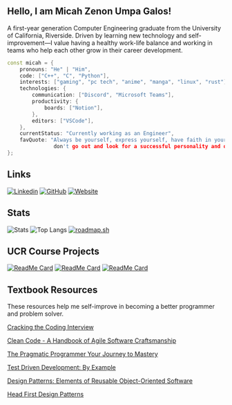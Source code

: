 ## Hello, I am Micah Zenon Umpa Galos!

A first-year generation Computer Engineering graduate from the University of California, Riverside. Driven by learning new technology and self-improvement—I value having a healthy work-life balance and working in teams who help each other grow in their career development.

```c++
const micah = {
    pronouns: "He" | "Him",
    code: ["C++", "C", "Python"],
    interests: ["gaming", "pc tech", "anime", "manga", "linux", "rust"],
    technologies: {
        communication: ["Discord", "Microsoft Teams"],
        productivity: {
            boards: ["Notion"],
        },
        editors: ["VSCode"],
    },
    currentStatus: "Currently working as an Engineer",
    favQuote: "Always be yourself, express yourself, have faith in yourself, 
               don't go out and look for a successful personality and duplicate it --Bruce Lee"
};
```

## Links 
[![Linkedin](https://img.shields.io/badge/-linkedin-blue?style=for-the-badge&logo=Linkedin&logoColor=white&link=https://www.linkedin.com/in/micahgalos/)](https://www.linkedin.com/in/micahgalos/)
[![GitHub](https://img.shields.io/badge/-Github-gray?style=for-the-badge&logo=Github&logoColor=white)](https://github.com/micahgalos/)
[![Website](https://img.shields.io/badge/-Website-teal?style=for-the-badge&logo=Netlify&logoColor=white)](https://micahzugalos.netlify.app/)

## Stats
![Stats](https://github-readme-stats.vercel.app/api?username=micahgalos&title_color=539BF5&icon_color=1F6FEB&text_color=ADBAC7&bg_color=22272E&show_icons=true)
![Top Langs](https://github-readme-stats.vercel.app/api/top-langs/?username=micahgalos&layout=compact&title_color=539BF5&icon_color=1F6FEB&text_color=ADBAC7&bg_color=22272E&show_icons=true&card_width=445)
[![roadmap.sh](https://roadmap.sh/card/wide/66714609c0f2325c342095a3?variant=dark&roadmaps=cyber-security)](https://roadmap.sh)

## UCR Course Projects

[![ReadMe Card](https://github-readme-stats.vercel.app/api/pin/?username=micahgalos&repo=J2M_Compiler&show_owner=true)](https://github.com/micahgalos/J2M_Compiler)
[![ReadMe Card](https://github-readme-stats.vercel.app/api/pin/?username=micahgalos&repo=Remote_Shell&show_owner=true)](https://github.com/micahgalos/Remote_Shell)
[![ReadMe Card](https://github-readme-stats.vercel.app/api/pin/?username=micahgalos&repo=FourWay_Traffic_Light&show_owner=true)](https://github.com/micahgalos/FourWay_Traffic_Light)

## Textbook Resources

These resources help me self-improve in becoming a better programmer and problem solver.

[Cracking the Coding Interview](https://www.amazon.com/Cracking-Coding-Interview-Programming-Questions/dp/0984782850)

[Clean Code - A Handbook of Agile Software Craftsmanship](https://www.amazon.com/Clean-Code-Handbook-Software-Craftsmanship/dp/0132350882)

[The Pragmatic Programmer Your Journey to Mastery](https://www.amazon.com/Pragmatic-Programmer-journey-mastery-Anniversary/dp/0135957052)

[Test Driven Development: By Example](https://www.amazon.com/Test-Driven-Development-Kent-Beck/dp/0321146530)

[Design Patterns: Elements of Reusable Object-Oriented Software](https://www.amazon.com/Design-Patterns-Elements-Reusable-Object-Oriented/dp/0201633612)

[Head First Design Patterns](https://www.amazon.com/Head-First-Design-Patterns-Brain-Friendly/dp/0596007124)

